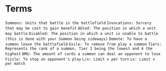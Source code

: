 # Terms
`Summons: Units that battle in the battlefield`
`Invocations: Sorcery that may be cast to gain benefit`
`Abled: The position in which a unit may battle`
`Disabled: The position in which a unit is unable to battle (this is done with your Summon being sideways)`
`Demote: To have a summon leave the battlefield`
`Exile: To remove from play a summon`
`Tiers: Represents the rank of a summon, Tier 1 being the lowest and 4 the highest`
`DMG: The amount of cards a summon can deal an opponent to lose`
`Fizzle: To stop an opponent's play`
`L/x: Limit x per turn`
`Lx: Limit x per match`
